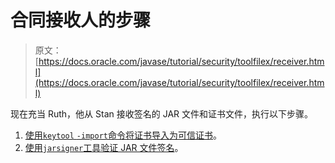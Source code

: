 # 合同接收人的步骤

> 原文： [https://docs.oracle.com/javase/tutorial/security/toolfilex/receiver.html](https://docs.oracle.com/javase/tutorial/security/toolfilex/receiver.html)

现在充当 Ruth，他从 Stan 接收签名的 JAR 文件和证书文件，执行以下步骤。

1.  [使用`keytool` `-import`命令将证书导入为可信证书](rstep1.html)。
2.  [使用`jarsigner`工具验证 JAR 文件签名](rstep2.html)。